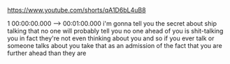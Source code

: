 https://www.youtube.com/shorts/qA1D6bL4uB8

1 00:00:00.000 --\> 00:01:00.000 i'm gonna tell you the secret about
ship talking that no one will probably tell you no one ahead of you is
shit-talking you in fact they're not even thinking about you and so if
you ever talk or someone talks about you take that as an admission of
the fact that you are further ahead than they are
